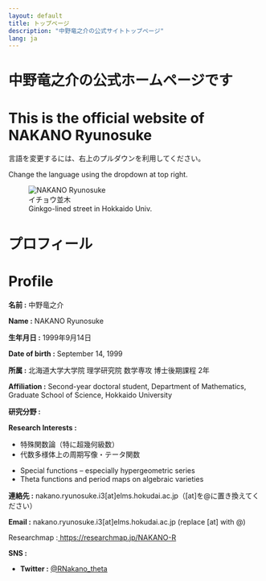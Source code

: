 ```yaml
---
layout: default
title: トップページ
description: "中野竜之介の公式サイトトップページ"
lang: ja
---
```



<!-- ヒーローセクション -->
<div class="hero">
    <h1 class="lang-ja">中野竜之介の公式ホームページです</h1>
    <h1 class="lang-en">This is the official website of NAKANO Ryunosuke</h1>
    <p class="lang-ja">言語を変更するには、右上のプルダウンを利用してください。</p>
    <p class="lang-en">Change the language using the dropdown at top right.</p>
    <figure>
        <img src="../img/profile.jpg" alt="NAKANO Ryunosuke" class="profile-image">
        <figcaption class="lang-ja">イチョウ並木</figcaption>
        <figcaption class="lang-en">Ginkgo-lined street in Hokkaido Univ.</figcaption>
    </figure>
</div>
<!-- ===== プロフィールセクション ===== -->
<div class="profile-box">
    <h1 class="lang-ja">プロフィール</h1>
    <h1 class="lang-en">Profile</h1>
    <p class="lang-ja"><strong>名前 :</strong> 中野竜之介</p>
    <p class="lang-en"><strong>Name :</strong> NAKANO Ryunosuke</p>
    <p class="lang-ja"><strong>生年月日 :</strong> 1999年9月14日</p>
    <p class="lang-en"><strong>Date of birth :</strong> September 14, 1999</p>
    <p class="lang-ja"><strong>所属 :</strong> 北海道大学大学院 理学研究院 数学専攻 博士後期課程 2年</p>
    <p class="lang-en"><strong>Affiliation :</strong> Second-year doctoral student, Department of Mathematics, Graduate School of Science, Hokkaido University</p>
    <p class="lang-ja"><strong>研究分野 :</strong></p>
    <p class="lang-en"><strong>Research Interests :</strong></p>
    <ul class="lang-ja">
        <li>特殊関数論（特に超幾何級数）</li>
        <li>代数多様体上の周期写像・テータ関数</li>
    </ul>
    <ul class="lang-en">
        <li>Special functions – especially hypergeometric series</li>
        <li>Theta functions and period maps on algebraic varieties</li>
    </ul>
    <p class="lang-ja"><strong>連絡先 :</strong> nakano.ryunosuke.i3[at]elms.hokudai.ac.jp（[at]を@に置き換えてください）</p>
    <p class="lang-en"><strong>Email :</strong> nakano.ryunosuke.i3[at]elms.hokudai.ac.jp (replace [at] with @)</p>
    <p>Researchmap :<a href="https://researchmap.jp/NAKANO-R"> https://researchmap.jp/NAKANO-R</a></p>
    <p><strong>SNS :</strong></p>
    <ul>
        <li><strong>Twitter :</strong> <a href="https://x.com/RNakano_theta" target="_blank">@RNakano_theta</a></li>
    </ul>
</div>